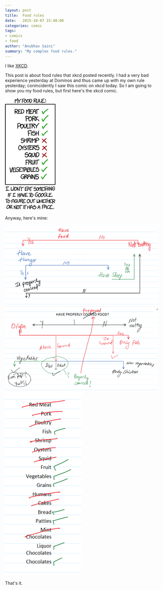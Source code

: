 ```yaml
---
layout: post
title:  Food rules 
date:   2015-10-07 15:48:00
categories: comic
tags:
- comics
- food
author: "Anubhav Saini"
summary: "My complex food rules."
---
```


I like [XKCD](http://xkcd.com/).

This post is about food rules that xkcd posted recently. I had a very bad experience yesterday at Dominos and thus came up with my own rule yesterday; conincidently I saw this comic on xkcd today. So I am going to show you my food rules, but first here's the xkcd comic.  


<a href="http://xkcd.com/1587/"><img src="/images/comic/XKCD-1587-food_rule.png" /></a>

Anyway, here's mine:  


<img src="/images/comic/food-rules-1-eat-properly-cooked-food-only.png" />  

<br />

<img src="/images/comic/food-rules-2-eat-properly-prepared-food-only.png" />  

<br />

<img src="/images/comic/food-rules-3-food-rule.png" />  

That's it.